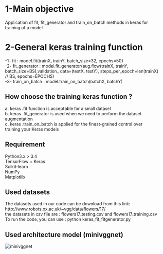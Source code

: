 # 1-Main objective 
Application of fit, fit_generator and train_on_batch methods 
in keras for training of a model <br/>

# 2-General keras training function

-1- fit 			: model.fit(trainX, trainY, batch_size=32, epochs=50) <br/>
-2- fit_generator   : model.fit_generator(aug.flow(trainX, trainY, batch_size=BS),validation_						data=(testX, testY), steps_per_epoch=len(trainX) // BS, epochs=EPOCHS) <br/> 
-3- train_on_batch  : model.train_on_batch(batchX, batchY) <br/>

## How choose the training keras function ?
a. keras .fit function is acceptable for a small dataset <br/>
b. keras .fit_generator is used when we need to perform the dataset augmentation <br/>
c. keras .train_on_batch  is applied for the finest-grained control over training your Keras models<br/>

## Requirement 
Python3.x > 3.4 <br/>
TensorFlow + Keras <br/>
Scikit-learn <br/>
NumPy <br/>
Matplotlib <br/>

## Used datasets 
The datasets used in our code can be download from this link: http://www.robots.ox.ac.uk/~vgg/data/flowers/17/
<br/>
the datasets in csv file are : flowers17_testing.csv  and  flowers17_training.csv
<br/>
To run the code, you can use : python keras_fit_fitgenerator.py

## Used architecture model (minivggnet)
![minivggnet](https://user-images.githubusercontent.com/40611217/50492086-e2f7ea80-0a15-11e9-9f7f-2a09f57bbc23.JPG)


